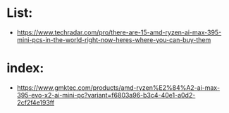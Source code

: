 # List:
- https://www.techradar.com/pro/there-are-15-amd-ryzen-ai-max-395-mini-pcs-in-the-world-right-now-heres-where-you-can-buy-them

# index:
- https://www.gmktec.com/products/amd-ryzen%E2%84%A2-ai-max-395-evo-x2-ai-mini-pc?variant=f6803a96-b3c4-40e1-a0d2-2cf2f4e193ff
